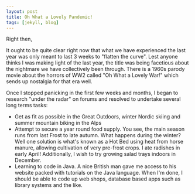 ```yaml
---
layout: post
title: Oh What a Lovely Pandemic!
tags: [jekyll, blog]
---
```


Right then,

It ought to be quite clear right now that what we have experienced the last year was only meant to last 3 weeks to "flatten the curve". Lest anyone thinks I was making light of the last year, the title was being facetious about the nightmare we have collectively been through. There is a 1960s parody movie about the horrors of WW2 called "Oh What a Lovely War!" which sends up nostalgia for that era well. 

Once I stopped panicking in the first few weeks and months, I began to research "under the radar" on forums and resolved to undertake several long terms tasks:

  * Get as fit as possible in the Great Outdoors, winter Nordic skiing and summer mountain biking in the Alps
  * Attempt to secure a year round food supply. You see, the main season runs from last Frost to late autumn. What happens during the winter? Well one solution is what's known as a Hot Bed using heat from horse manure, allowing cultivation of very pre-frost crops. I ate radishes in early April! Additionally, I wish to try growing salad trays indoors in December.  
  * Learning to code in Java. A nice British man gave me access to his website packed with tutorials on the Java language. When I'm done, I should be able to code up web shops, database based apps such as library systems and the like.  
